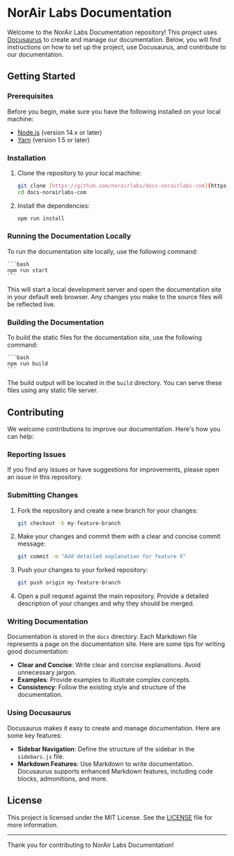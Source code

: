 # NorAir Labs Documentation

Welcome to the NorAir Labs Documentation repository! This project uses [Docusaurus](https://docusaurus.io/) to create and manage our documentation. Below, you will find instructions on how to set up the project, use Docusaurus, and contribute to our documentation.

## Getting Started

### Prerequisites

Before you begin, make sure you have the following installed on your local machine:

- [Node.js](https://nodejs.org/) (version 14.x or later)
- [Yarn](https://yarnpkg.com/) (version 1.5 or later)

### Installation

1. Clone the repository to your local machine:

    ```bash
    git clone [https://github.com/norairlabs/docs-norairlabs-com](https://github.com/norairlabs/docs-norairlabs-com.git)
    cd docs-norairlabs-com
    ```

2. Install the dependencies:

    ```bash
    npm run install
    ```

### Running the Documentation Locally

To run the documentation site locally, use the following command:

    ```bash
    npm run start
    ```

This will start a local development server and open the documentation site in your default web browser. Any changes you make to the source files will be reflected live.

### Building the Documentation

To build the static files for the documentation site, use the following command:

    ```bash
    npm run build
    ```

The build output will be located in the `build` directory. You can serve these files using any static file server.

## Contributing

We welcome contributions to improve our documentation. Here's how you can help:

### Reporting Issues

If you find any issues or have suggestions for improvements, please open an issue in this repository.

### Submitting Changes

1. Fork the repository and create a new branch for your changes:

    ```bash
    git checkout -b my-feature-branch
    ```

2. Make your changes and commit them with a clear and concise commit message:

    ```bash
    git commit -m "Add detailed explanation for feature X"
    ```

3. Push your changes to your forked repository:

    ```bash
    git push origin my-feature-branch
    ```

4. Open a pull request against the main repository. Provide a detailed description of your changes and why they should be merged.

### Writing Documentation

Documentation is stored in the `docs` directory. Each Markdown file represents a page on the documentation site. Here are some tips for writing good documentation:

- **Clear and Concise**: Write clear and concise explanations. Avoid unnecessary jargon.
- **Examples**: Provide examples to illustrate complex concepts.
- **Consistency**: Follow the existing style and structure of the documentation.

### Using Docusaurus

Docusaurus makes it easy to create and manage documentation. Here are some key features:

- **Sidebar Navigation**: Define the structure of the sidebar in the `sidebars.js` file.
- **Markdown Features**: Use Markdown to write documentation. Docusaurus supports enhanced Markdown features, including code blocks, admonitions, and more.

## License

This project is licensed under the MIT License. See the [LICENSE](LICENSE) file for more information.

---

Thank you for contributing to NorAir Labs Documentation!

